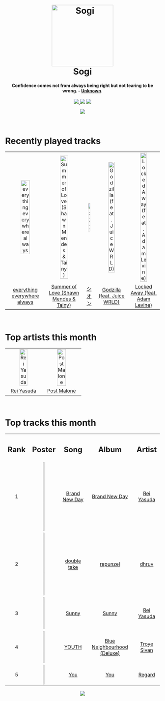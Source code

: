 <h1 align='center'>
  <br>
  <a href='https://www.youtube.com/watch?v=dQw4w9WgXcQ'><img src='https://i.ibb.co/XYSwTqV/kaguya-modified.png' alt='Sogi' width='200'></a>
  <br>
  Sogi
  <br>
</h1>

<h4 align='center'>Confidence comes not from always being right but not fearing to be wrong. - <a href='https://duckduckgo.com/?q=Unknown' target='_blank'>Unknown</a>.</h4>

<p align='center'>
  <a href='https://discord.gg/96EA7ENfV9'>
    <img src='https://img.shields.io/discord/775232281954353183?color=blue&label=Discord'>
  </a>
  <a href='https://sxoxgxi.pythonanywhere.com/'><img src='https://img.shields.io/website?down_color=red&down_message=offline&label=Blog&up_color=light%20green&up_message=online&url=https%3A%2F%2Fsxoxgxi.pythonanywhere.com'></a>
<img src='https://img.shields.io/badge/Layout-Synced-brightgreen'>
</p>
<p status, align='center'>
  <a href='https://open.spotify.com/user/317777c47jvjnq6zzzwbijw6gbmi'>
    <img src='https://img.shields.io/badge/Sogi-Offline-&?style=social&logo=spotify'>
  </a>
</p status>
<!------ RECENTLY PLAYED ------>

<p recentlyplayed, float='left'>
  <br>
  <h1>Recently played tracks</h1>
  <p></p>
  <table style='width:100%'>
<tr align='center'>
<td>
<img class='artists' src='https://i.scdn.co/image/ab67616d0000b2737355aaee321cc2b4a9e7586f' alt='everything everywhere always' style='width:50%'>
</td>
<td>
<img class='artists' src='https://i.scdn.co/image/ab67616d0000b273a111c87c210cc9bff93948bd' alt='Summer of Love (Shawn Mendes & Tainy)' style='width:50%'>
</td>
<td>
<img class='artists' src='https://i.scdn.co/image/ab67616d0000b27301edecca3f479be9d12ff70d' alt='シオン' style='width:50%'>
</td>
<td>
<img class='artists' src='https://i.scdn.co/image/ab67616d0000b273b84b0516d901f95461bb5165' alt='Godzilla (feat. Juice WRLD)' style='width:50%'>
</td>
<td>
<img class='artists' src='https://i.scdn.co/image/ab67616d0000b2739519b1a9e2b552407e65b01a' alt='Locked Away (feat. Adam Levine)' style='width:50%'>
</td>
</tr>
<tr align='center'>
<td>
<a href='https://open.spotify.com/track/1sd2HaV5RYWN8ly7htaElN'>everything everywhere always</a>
</td>
<td>
<a href='https://open.spotify.com/track/0z8hI3OPS8ADPWtoCjjLl6'>Summer of Love (Shawn Mendes & Tainy)</a>
</td>
<td>
<a href='https://open.spotify.com/track/26KOrgIIGuxWVmFJszeYJs'>シオン</a>
</td>
<td>
<a href='https://open.spotify.com/track/4rTlPsga6T8yiHGOvZAPhJ'>Godzilla (feat. Juice WRLD)</a>
</td>
<td>
<a href='https://open.spotify.com/track/7x5xYW5W42OGPAdHUyyguy'>Locked Away (feat. Adam Levine)</a>
</td>
</tr>
</table>

</p recentlyplayed>
<!------ .RECENTLY PLAYED ------>
<!------ TOP ARTISTS ------>

<p topartists, float='left'>
  <br>
  <h1>Top artists this month</h1>
  <p></p>
  <table style='width:100%'>
<tr align='center'>
<td>
<img class='artists' src='https://i.scdn.co/image/ab6761610000e5eb1b31e7422ccb01ac29fb8b79' alt='Rei Yasuda' style='width:50%'>
</td>
<td>
<img class='artists' src='https://i.scdn.co/image/ab6761610000e5eb6be070445b03e0b63147c2c1' alt='Post Malone' style='width:50%'>
</td>
</tr>
<tr align='center'>
<td>
<a href='https://open.spotify.com/artist/1diX6i4LgUKR9qMRrAeGLi' target='_blank'>Rei Yasuda</a>
</td>
<td>
<a href='https://open.spotify.com/artist/246dkjvS1zLTtiykXe5h60' target='_blank'>Post Malone</a>
</td>
</tr>
</table>

</p topartists>
<!------ .TOP ARTISTS ------>

<!------ TOP SONGS ------>

<p topsongs, float='left' >
  <br>
  <h1>Top tracks this month</h1>
  <p></p>
  <table style='width:100%'>
    <tr align='center'>
      <td>
      <h2>Rank</h2>
      </td>
      <td>
      <h2>Poster</h2>
      </td>
      <td>
      <h2>Song</h2>
      </td>
      <td>
      <h2>Album</h2>
      </td>
      <td>
      <h2>Artist</h2>
      </td>
    </tr>
    <tr align='center'>
      <td>
      1
      </td>
      <td><img class='artists' src='https://i.scdn.co/image/ab67616d0000b2734b102bbbe5b962a6df7b23eb' alt='Brand New Day' style='width:10%'>
      </td>
      <td>
      <a href='https://open.spotify.com/track/0EX7aOUwiavTRmYmMefCJ5'>Brand New Day</a>
      </td>
      <td>
      <a href='https://open.spotify.com/album/09mIzHx4Ol4az9I628FzEI'>Brand New Day</a>
      </td>
      <td>
      <a href='https://open.spotify.com/artist/1diX6i4LgUKR9qMRrAeGLi'>Rei Yasuda</a>
      </td>
    </tr>
    <tr align='center'>
      <td>
      2
      </td>
      <td><img class='artists' src='https://i.scdn.co/image/ab67616d0000b2736f04e53cb5309f8e88286842' alt='double take' style='width:10%'>
      </td>
      <td>
      <a href='https://open.spotify.com/track/0QzuaeCEEOV40Pn7IvKEny'>double take</a>
      </td>
      <td>
      <a href='https://open.spotify.com/album/305fd6KSKY40Yjgwvm2ck6'>rapunzel</a>
      </td>
      <td>
      <a href='https://open.spotify.com/artist/70NcAr4ZtA3FAqU16iQZSb'>dhruv</a>
      </td>
    </tr>
    <tr align='center'>
      <td>
      3
      </td>
      <td><img class='artists' src='https://i.scdn.co/image/ab67616d0000b27366f9e4c5b840ba1bc866ccf3' alt='Sunny' style='width:10%'>
      </td>
      <td>
      <a href='https://open.spotify.com/track/0Snq14Stek86vDCHQ8vx1X'>Sunny</a>
      </td>
      <td>
      <a href='https://open.spotify.com/album/7cIDWaRNejeVN675f4zmYS'>Sunny</a>
      </td>
      <td>
      <a href='https://open.spotify.com/artist/1diX6i4LgUKR9qMRrAeGLi'>Rei Yasuda</a>
      </td>
    </tr>
    <tr align='center'>
      <td>
      4
      </td>
      <td><img class='artists' src='https://i.scdn.co/image/ab67616d0000b273cc2504583eeb105a99b54cc8' alt='YOUTH' style='width:10%'>
      </td>
      <td>
      <a href='https://open.spotify.com/track/0nhBKubnVz9yFNNprBniWz'>YOUTH</a>
      </td>
      <td>
      <a href='https://open.spotify.com/album/2mRBvhDWqm8Fj2U0F6mMY4'>Blue Neighbourhood (Deluxe)</a>
      </td>
      <td>
      <a href='https://open.spotify.com/artist/3WGpXCj9YhhfX11TToZcXP'>Troye Sivan</a>
      </td>
    </tr>
    <tr align='center'>
      <td>
      5
      </td>
      <td><img class='artists' src='https://i.scdn.co/image/ab67616d0000b273a04805b9c9723c18995c4b9a' alt='You' style='width:10%'>
      </td>
      <td>
      <a href='https://open.spotify.com/track/2cc8Sw1OnCuA5bV8nqWqpE'>You</a>
      </td>
      <td>
      <a href='https://open.spotify.com/album/6cWawCk4DohREQA42eEOe1'>You</a>
      </td>
      <td>
      <a href='https://open.spotify.com/artist/4ofCBoyEiGSePFAG500xev'>Regard</a>
      </td>
    </tr>
  </table>
</p topsongs>
<!------ .TOP SONGS ------>
<p align='center'>
  <img src='https://profile-counter.glitch.me/sxoxgxi/count.svg'>
</p>
